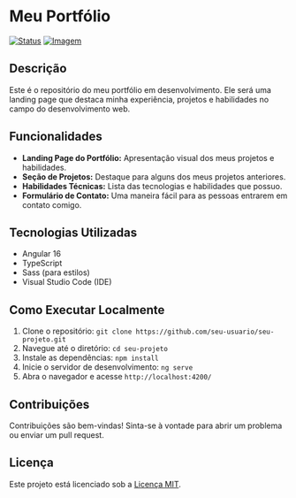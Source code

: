 # Meu Portfólio

[![Status](https://img.shields.io/badge/Status-Em%20Desenvolvimento-yellow)](https://github.com/seu-usuario/seu-projeto)
[![Imagem](https://img.shields.io/badge/Imagem-Portfolio-blueviolet)](https://github.com/seu-usuario/seu-projeto)

## Descrição

Este é o repositório do meu portfólio em desenvolvimento. Ele será uma landing page que destaca minha experiência, projetos e habilidades no campo do desenvolvimento web.

## Funcionalidades

- **Landing Page do Portfólio:** Apresentação visual dos meus projetos e habilidades.
- **Seção de Projetos:** Destaque para alguns dos meus projetos anteriores.
- **Habilidades Técnicas:** Lista das tecnologias e habilidades que possuo.
- **Formulário de Contato:** Uma maneira fácil para as pessoas entrarem em contato comigo.

## Tecnologias Utilizadas

- Angular 16
- TypeScript
- Sass (para estilos)
- Visual Studio Code (IDE)

## Como Executar Localmente

1. Clone o repositório: `git clone https://github.com/seu-usuario/seu-projeto.git`
2. Navegue até o diretório: `cd seu-projeto`
3. Instale as dependências: `npm install`
4. Inicie o servidor de desenvolvimento: `ng serve`
5. Abra o navegador e acesse `http://localhost:4200/`

## Contribuições

Contribuições são bem-vindas! Sinta-se à vontade para abrir um problema ou enviar um pull request.

## Licença

Este projeto está licenciado sob a [Licença MIT](LICENSE).
